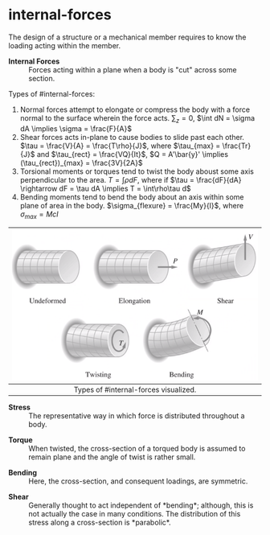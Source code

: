 # internal-forces

The design of a structure or a mechanical member requires to know the loading acting within the member.

<dl>
<dt><strong>Internal Forces</strong></dt>
<dd>Forces acting within a plane when a body is "cut" across some section.</dd>
</dl>

Types of #internal-forces:
1. Normal forces attempt to elongate or compress the body with a force normal to the surface wherein the force acts. $\sum_{z} = 0$, $\int dN = \sigma dA \implies \sigma = \frac{F}{A}$
2. Shear forces acts in-plane to cause bodies to slide past each other. $\tau = \frac{V}{A} = \frac{T\rho}{J}$, where $\tau_{max} = \frac{Tr}{J}$ and $\tau_{rect} = \frac{VQ}{It}$, $Q = A'\bar{y}' \implies (\tau_{rect})_{max} = \frac{3V}{2A}$
3. Torsional moments or torques tend to twist the body aboust some axis perpendicular to the area. $T = \int \rho dF$, where if $\tau = \frac{dF}{dA} \rightarrow dF = \tau dA \implies T = \int\rho\tau d$
4. Bending moments tend to bend the body about an axis within some plane of area in the body. $\sigma_{flexure} = \frac{My}{I}$, where $\sigma_{max} = {Mc}{I}$

| ![](../../attachments/engr-727-001-advanced-mechanics-of-materials/effects_of_internal_forces_220111_134109_EST.png) |
|:--:|
| Types of #internal-forces visualized. |

<dl>
<dt><strong>Stress</strong></dt>
<dd>The representative way in which force is distributed throughout a body.</dd>
</dl>

<dl>
<dt><strong>Torque</strong></dt>
<dd>When twisted, the cross-section of a torqued body is assumed to remain plane and the angle of twist is rather small.</dd>
</dl>

<dl>
<dt><strong>Bending</strong></dt>
<dd>Here, the cross-section, and consequent loadings, are symmetric.</dd>
</dl>

<dl>
<dt><strong>Shear</strong></dt>
<dd>Generally thought to act independent of *bending*; although, this is not actually the case in many conditions. The distribution of this stress along a cross-section is *parabolic*.</dd>
</dl>